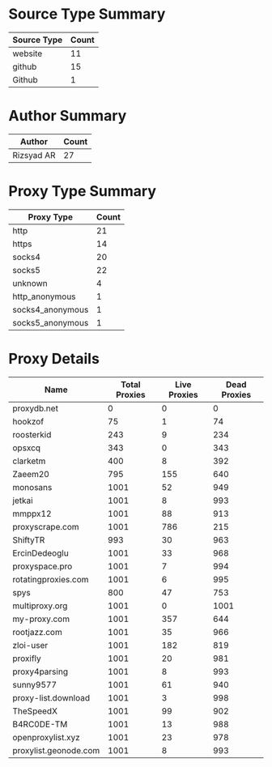 # Source Type Summary

| Source Type | Count |
|-------------|-------|
| website | 11 |
| github | 15 |
| Github | 1 |


# Author Summary

| Author | Count |
|--------|-------|
| Rizsyad AR | 27 |


# Proxy Type Summary

| Proxy Type | Count |
|------------|-------|
| http | 21 |
| https | 14 |
| socks4 | 20 |
| socks5 | 22 |
| unknown | 4 |
| http_anonymous | 1 |
| socks4_anonymous | 1 |
| socks5_anonymous | 1 |


# Proxy Details

| Name | Total Proxies | Live Proxies | Dead Proxies |
|------|---------------|--------------|---------------|
| proxydb.net | 0 | 0 | 0 |
| hookzof | 75 | 1 | 74 |
| roosterkid | 243 | 9 | 234 |
| opsxcq | 343 | 0 | 343 |
| clarketm | 400 | 8 | 392 |
| Zaeem20 | 795 | 155 | 640 |
| monosans | 1001 | 52 | 949 |
| jetkai | 1001 | 8 | 993 |
| mmppx12 | 1001 | 88 | 913 |
| proxyscrape.com | 1001 | 786 | 215 |
| ShiftyTR | 993 | 30 | 963 |
| ErcinDedeoglu | 1001 | 33 | 968 |
| proxyspace.pro | 1001 | 7 | 994 |
| rotatingproxies.com | 1001 | 6 | 995 |
| spys | 800 | 47 | 753 |
| multiproxy.org | 1001 | 0 | 1001 |
| my-proxy.com | 1001 | 357 | 644 |
| rootjazz.com | 1001 | 35 | 966 |
| zloi-user | 1001 | 182 | 819 |
| proxifly | 1001 | 20 | 981 |
| proxy4parsing | 1001 | 8 | 993 |
| sunny9577 | 1001 | 61 | 940 |
| proxy-list.download | 1001 | 3 | 998 |
| TheSpeedX | 1001 | 99 | 902 |
| B4RC0DE-TM | 1001 | 13 | 988 |
| openproxylist.xyz | 1001 | 23 | 978 |
| proxylist.geonode.com | 1001 | 8 | 993 |
